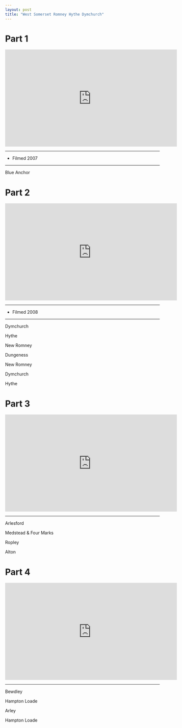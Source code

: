 ```yaml
---
layout: post
title: "West Somerset Romney Hythe Dymchurch"
---
```


# Part 1

<iframe width="560" height="315" src="https://www.youtube.com/embed/ghWzn85o7fg" title="West Somerset Romney Hythe Dymchurch (Part 1)" frameBorder="0" allow="accelerometer; autoplay; clipboard-write; encrypted-media; gyroscope; picture-in-picture; web-share" allowFullScreen></iframe>

---

- Filmed 2007

---

Blue Anchor

# Part 2

<iframe width="560" height="315" src="https://www.youtube.com/embed/jzuNc4M0sQY" title="West Somerset Romney Hythe Dymchurch (Part 2)" frameBorder="0" allow="accelerometer; autoplay; clipboard-write; encrypted-media; gyroscope; picture-in-picture; web-share" allowFullScreen></iframe>

---

- Filmed 2008

---

Dymchurch

Hythe

New Romney

Dungeness

New Romney

Dymchurch

Hythe

# Part 3

<iframe width="560" height="315" src="https://www.youtube.com/embed/wRs4fodrok8" title="West Somerset Romney Hythe Dymchurch (Part 3)" frameBorder="0" allow="accelerometer; autoplay; clipboard-write; encrypted-media; gyroscope; picture-in-picture; web-share" allowFullScreen></iframe>

---

Arlesford

Medstead & Four Marks

Ropley

Alton

# Part 4

<iframe width="560" height="315" src="https://www.youtube.com/embed/GXblPfojqn4" title="West Somerset Romney Hythe Dymchurch (Part 4)" frameBorder="0" allow="accelerometer; autoplay; clipboard-write; encrypted-media; gyroscope; picture-in-picture; web-share" allowFullScreen></iframe>

---

Bewdley

Hampton Loade

Arley

Hampton Loade
